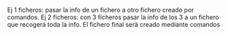 Ej 1 ficheros: pasar la info de un fichero a otro fichero creado por comandos.
Ej 2 ficheros: con 3 ficheros pasar la info de los 3 a un fichero que recogerá toda la info. El fichero final será creado mediante comandos
